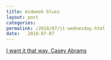 ```yaml
---
title: midweek blues
layout: post
categories: 
permalink: /2018/07/it-wednesday.html 
date:   2018-07-07 
---
```


[I want it that way, Casey Abrams](https://youtu.be/VZAJMBFq85s)
 


